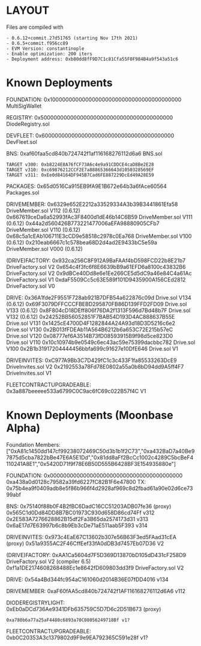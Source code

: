 # LAYOUT

Files are compiled with 

    - 0.6.12+commit.27d51765 (starting Nov 17th 2021)
    - 0.6.5+commit.f956cc89
    - EVM Version: constantinople
    - Enable optimization: 200 iters
    - Deployment address: 0xb80dd8fF9D7C1c81Cfa55F0F984B4a9f543a51c6

# Known Deployments

FOUNDATION:
    0x1000000000000000000000000000000000000000 MultiSigWallet

REGISTRY:
    0x5000000000000000000000000000000000000000 DiodeRegistry.sol

DEVFLEET:
    0x6000000000000000000000000000000000000000 DevFleet.sol

BNS:
    0xaf60faa5cd840b724742f1af116168276112d6a6 BNS.sol

    TARGET v300: 0xb8224E8A76fCF73A6c4e9a91CDDCE4caD8Be2E28
    TARGET v310: 0xc69876212CCF2E7a88865366643d1050328569EF
    TARGET v311: 0xEe0d84164DF945B7Cad6FE887229DcEd49A28E59

PACKAGES:
    0x65d0516Ca915EB9fA9E1B672e64b3a6fAce60564 Packages.sol

DRIVEMEMBER:
    0x6329e652E2212a33529334A3b39B3441861Efa58 DriveMember.sol V112 (0.6.12)
    0x667619ceDa6a52993fAc3F8400d1dE46b14C6B59 DriveMember.sol V111 (0.6.12)
    0x44a2d560426B773221477006aEFA98880905CFb7 DriveMember.sol V110 (0.6.12)
    0x68c5a1cEAb106711E3cCD9e58518c2978c0Ea768 DriveMember.sol V100 (0.6.12)
    0x210eab6667c1c578bea68D2d4ad2E9433bC5e59a DriveMember.sol V000 (0.6.12)

(DRIVE)FACTORY:
    0x932ca256C8F912A9BaFAAf4bD598FCD22b8E21b7 DriveFactory.sol V2
    0x654c4f3fc6f8E6639bB9a61EFD6a8100c43832B6 DriveFactory.sol V2
    0x9dBCe40Dd8e6e1Ee266CE5d5dC9a46e84C4a61Ac DriveFactory.sol V1
    0xdaF5509Cc5c63E589f101D9435900A156CEd2812 DriveFactory.sol V0

DRIVE:
    0x36A1fde2F9551F728ab921B7DFB54a622876c09d Drive.sol V134 (0.6.12)
    0x69F3079DFFCCCFBEBD295870FB86D139FFD2FD09 Drive.sol V133 (0.6.12)
    0x8F804cD18DEff806f76DA2f1313F596d7Bd48b7F Drive.sol V132 (0.6.12)
    0x24252BB56052851F7BAB54D193D4AC888637B55E Drive.sol V131
    0x1425cE4700D4F1282844A24A93d18D3D5216c6e2 Drive.sol V130
    0x2B013fFDEAb11A564B6212b6a653C72E215b57eC Drive.sol V120
    0x08777ef6A3514B73fD08593915B9f98d5ce823D0 Drive.sol V110
    0x10c10974b9e0549c6ec43ac59e75399dacbbc782 Drive.sol V100
    0x2B1b31917204444456bbfa699c91627e10DfE646 Drive.sol V1

DRIVEINVITES:
    0xC977A9Bb3C7D429fC1c3c433F1fa85533263DcE9 DriveInvites.sol V2
    0x2192553a78Fd78E0802a55a0b8bD94dd9A5ff4F7 DriveInvites.sol V1

FLEETCONTRACTUPGRADEABLE:
    0x3a887beeeee533a6799C0C9ac6fC69c022B57f4C V1

# Known Deployments (Moonbase Alpha)

Foundation Members:
    ["0xA81c1450dd147cf99238072469C50d3b1b1f2C73","0xa432BaD7a40Be97875d5cba7822bBe47E6A5E1Dd","0x81dd8aFf2BcCc1002c4289C5bcBeF4110241A8E1","0x5420D71f9f78E6B50D555B6428BF3E154935880e"]

FOUNDATION:
    0x0000000000000000000000000000000000000000
    0xa438a0d0128c79582a39fd6227fC82B1F6e47800 TX: 0x75b4ea9f0409adb8e5f86b966f4d2928af969c8d2fbad61a90e02d6ce7399abf

BNS:
    0x75140f88b0F4B2fBC6DadC16CC51203ADB07fe36 (proxy)
    0x565C1d0Dd84DD8B7BC01973C930d658D86cd74Ff v312
    0x2E583A7276628862B15df2Fa3B65da2574173d31 v313
    0x6aE17d7E63997b6c8b9Eb3cDe71aE511aab5F393 v314

DRIVEINVITES:
    0x973c4EaE67C13602b307e56B63F3ed5FAad31cEA (proxy)
    0x51a9355AC2F46CffEef33fA0dDB3d7457Eb07D36 V2

(DRIVE)FACTORY:
    0xAA1Ca5604d7F5D369D13870bD105dD431cF258D9 DriveFactory.sol V2 (compiler 6.5)
    0xf1a1DE2174608268488Ec1e8642fD609803dd3f9 DriveFactory.sol V2

DRIVE:
    0x54a4Bd344fc954aC161060d2014B36E07fDD4016 v134

DRIVEMEMBER:
    0xaF60fAA5cd840b724742f1AF116168276112d6A6 v112

DIODEREGISTRYLIGHT:
    0xEb0aDCd736Ae9341DFb635759C5D7D6c2D51B673 (proxy)

    0xa780b6a77a25aF4480c6893a70C08056249718Bf v1?

FLEETCONTRACTUPGRADEABLE:
    0xb0C20353A3c1379802d9F9e9EA792365C591e28f v1?